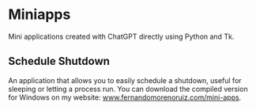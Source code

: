 # Miniapps
Mini applications created with ChatGPT directly using Python and Tk.

## Schedule Shutdown
An application that allows you to easily schedule a shutdown, useful for sleeping or letting a process run. You can download the compiled version for Windows on my website: www.fernandomorenoruiz.com/mini-apps.
